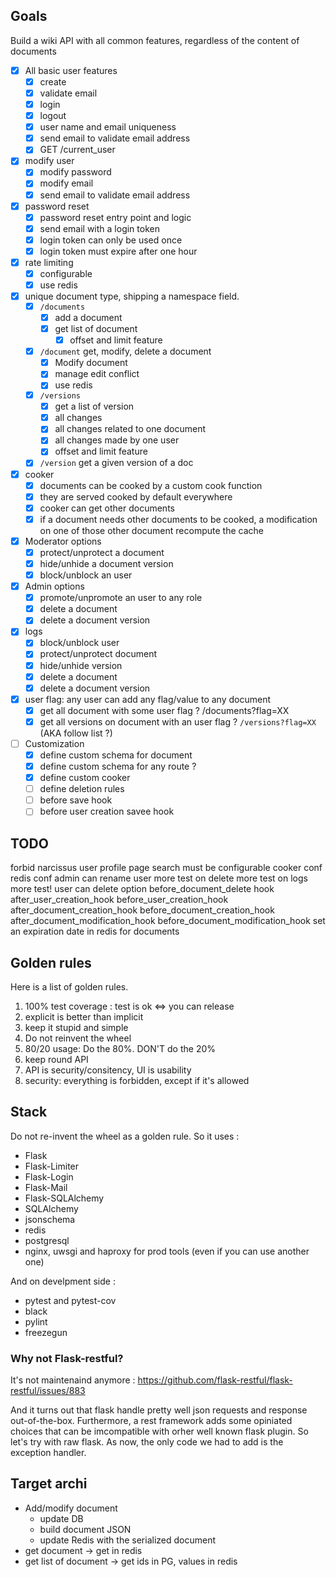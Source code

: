 ## Goals

Build a wiki API with all common features, regardless of the content of documents

* [x] All basic user features
  * [x] create
  * [x] validate email
  * [x] login
  * [x] logout
  * [x] user name and email uniqueness
  * [x] send email to validate email address
  * [x] GET /current_user
* [x] modify user
  * [x] modify password
  * [x] modify email
  * [x] send email to validate email address
* [x] password reset
  * [x] password reset entry point and logic
  * [x] send email with a login token
  * [x] login token can only be used once
  * [x] login token must expire after one hour
* [x] rate limiting
  * [x] configurable
  * [x] use redis
* [x] unique document type, shipping a namespace field.
  * [x] `/documents`
    * [x] add a document
    * [x] get list of document
      * [x] offset and limit feature
  * [x] `/document` get, modify, delete a document
    * [x] Modify document
    * [x] manage edit conflict
    * [x] use redis
  * [x] `/versions`
    * [x] get a list of version
    * [x] all changes
    * [x] all changes related to one document
    * [x] all changes made by one user
    * [x] offset and limit feature
  * [x] `/version` get a given version of a doc
* [x] cooker
  * [x] documents can be cooked by a custom cook function
  * [x] they are served cooked by default everywhere
  * [x] cooker can get other documents
  * [x] if a document needs other documents to be cooked, a modification on one of those other document recompute the cache
* [x] Moderator options
  * [x] protect/unprotect a document
  * [x] hide/unhide a document version
  * [x] block/unblock an user
* [x] Admin options
  * [x] promote/unpromote an user to any role
  * [x] delete a document
  * [x] delete a document version
* [x] logs
  * [x] block/unblock user
  * [x] protect/unprotect document
  * [x] hide/unhide version
  * [x] delete a document
  * [x] delete a document version
* [x] user flag: any user can add any flag/value to any document
  * [x] get all document with some user flag ? /documents?flag=XX
  * [x] get all versions on document with an user flag ? `/versions?flag=XX` (AKA follow list ?)
* [ ] Customization
  * [x] define custom schema for document
  * [x] define custom schema for any route ?
  * [x] define custom cooker
  * [ ] define deletion rules
  * [ ] before save hook
  * [ ] before user creation savee hook

## TODO

forbid narcissus
user profile page
search must be configurable
cooker conf
redis conf
admin can rename user
more test on delete
more test on logs
more test!
user can delete option
before_document_delete hook
after_user_creation_hook
before_user_creation_hook
after_document_creation_hook
before_document_creation_hook
after_document_modification_hook
before_document_modification_hook
set an expiration date in redis for documents



## Golden rules

Here is a list of golden rules.

1. 100% test coverage : test is ok <=> you can release
2. explicit is better than implicit
3. keep it stupid and simple
4. Do not reinvent the wheel
5. 80/20 usage: Do the 80%. DON'T do the 20%
6. keep round API
7. API is security/consitency, UI is usability
8. security: everything is forbidden, except if it's allowed

## Stack

Do not re-invent the wheel as a golden rule. So it uses : 

* Flask
* Flask-Limiter
* Flask-Login
* Flask-Mail
* Flask-SQLAlchemy
* SQLAlchemy
* jsonschema
* redis
* postgresql
* nginx, uwsgi and haproxy for prod tools (even if you can use another one)

And on develpment side :

* pytest and pytest-cov
* black
* pylint
* freezegun

### Why not Flask-restful?

It's not maintenaind anymore : https://github.com/flask-restful/flask-restful/issues/883

And it turns out that flask handle pretty well json requests and response out-of-the-box. Furthermore, a rest framework adds some opiniated choices that can be imcompatible with orher well known flask plugin. So let's try with raw flask. As now, the only code we had to add is the exception handler.


## Target archi 

* Add/modify document
  * update DB
  * build document JSON
  * update Redis with the serialized document
* get document -> get in redis
* get list of document -> get ids in PG, values in redis
